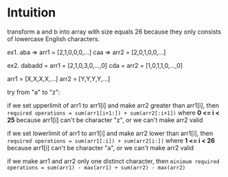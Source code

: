 # Intuition

transform a and b into array with size equals 26 because they only consists of lowercase English characters.

ex1.
aba => arr1 = [2,1,0,0,0,...]
caa => arr2 = [2,0,1,0,0,...]

ex2.
dabadd = arr1 = [2,1,0,3,0,...,0]
cda    = arr2 = [1,0,1,1,0,...,0]

arr1 = [X,X,X,X,...]
arr2 = [Y,Y,Y,Y,...]

try from "a" to "z":

if we set upperlimit of arr1 to arr1[i] and make arr2 greater than arr1[i], then
`required operations = sum(arr1[i+1:]) + sum(arr2[:i+1])`
where **0 <= i < 25** because arr1[i] can't be character "z", or we can't make arr2 valid

if we set lowerlimit of arr1 to arr1[i] and make arr2 lower than arr1[i], then
`required operations = sum(arr1[:i]) + sum(arr2[i:])`
where **1 <= i < 26** because arr1[i] can't be character "a", or we can't make arr2 valid

if we make arr1 and arr2 only one distinct character, then
`minimum required operations = sum(arr1) - max(arr1) + sum(arr2) - max(arr2)`
